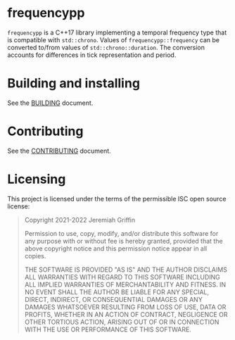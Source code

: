# frequencypp

`frequencypp` is a C++17 library implementing a temporal frequency type
that is compatible with `std::chrono`.  Values of
`frequencypp::frequency` can be converted to/from values of
`std::chrono::duration`.  The conversion accounts for differences in
tick representation and period.

# Building and installing

See the [BUILDING](BUILDING.md) document.

# Contributing

See the [CONTRIBUTING](CONTRIBUTING.md) document.

# Licensing

This project is licensed under the terms of the permissible ISC open
source license:

> Copyright 2021-2022 Jeremiah Griffin
>
> Permission to use, copy, modify, and/or distribute this software for
> any purpose with or without fee is hereby granted, provided that the
> above copyright notice and this permission notice appear in all
> copies.
>
> THE SOFTWARE IS PROVIDED "AS IS" AND THE AUTHOR DISCLAIMS ALL
> WARRANTIES WITH REGARD TO THIS SOFTWARE INCLUDING ALL IMPLIED
> WARRANTIES OF MERCHANTABILITY AND FITNESS. IN NO EVENT SHALL THE
> AUTHOR BE LIABLE FOR ANY SPECIAL, DIRECT, INDIRECT, OR CONSEQUENTIAL
> DAMAGES OR ANY DAMAGES WHATSOEVER RESULTING FROM LOSS OF USE, DATA OR
> PROFITS, WHETHER IN AN ACTION OF CONTRACT, NEGLIGENCE OR OTHER
> TORTIOUS ACTION, ARISING OUT OF OR IN CONNECTION WITH THE USE OR
> PERFORMANCE OF THIS SOFTWARE.

